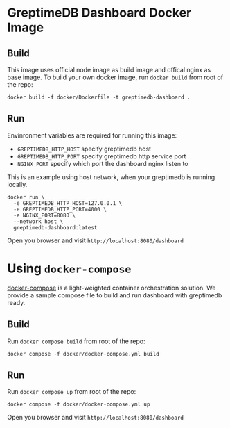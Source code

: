 # GreptimeDB Dashboard Docker Image

## Build

This image uses official node image as build image and offical nginx as base
image. To build your own docker image, run `docker build` from root of the repo:

```
docker build -f docker/Dockerfile -t greptimedb-dashboard .
```

## Run

Envinronment variables are required for running this image:

- `GREPTIMEDB_HTTP_HOST` specify greptimedb host
- `GREPTIMEDB_HTTP_PORT` specify greptimedb http service port
- `NGINX_PORT` specify which port the dashboard nginx listen to

This is an example using host network, when your greptimedb is running locally.

```
docker run \
  -e GREPTIMEDB_HTTP_HOST=127.0.0.1 \
  -e GREPTIMEDB_HTTP_PORT=4000 \
  -e NGINX_PORT=8080 \
  --network host \
  greptimedb-dashboard:latest
```

Open you browser and visit `http://localhost:8080/dashboard`

# Using `docker-compose`

[docker-compose](https://docs.docker.com/compose/) is a light-weighted container
orchestration solution. We provide a sample compose file to build and run
dashboard with greptimedb ready.

## Build

Run `docker compose build` from root of the repo:

```
docker compose -f docker/docker-compose.yml build
```

## Run

Run `docker compose up` from root of the repo:

```
docker compose -f docker/docker-compose.yml up
```

Open you browser and visit `http://localhost:8080/dashboard`
